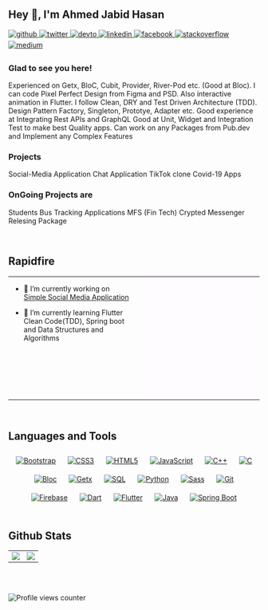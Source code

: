 ## Hey 👋, I'm Ahmed Jabid Hasan  
  

<a href="https://github.com/Jabidgithub" target="_blank">
<img src=https://img.shields.io/badge/github-%2324292e.svg?&style=for-the-badge&logo=github&logoColor=white alt=github style="margin-bottom: 5px;" />
</a>
<a href="https://twitter.com/JabidHa68461698" target="_blank">
<img src=https://img.shields.io/badge/twitter-%2300acee.svg?&style=for-the-badge&logo=twitter&logoColor=white alt=twitter style="margin-bottom: 5px;" />
</a>
<a href="https://dev.to/jabidgithub" target="_blank">
<img src=https://img.shields.io/badge/dev.to-%2308090A.svg?&style=for-the-badge&logo=dev.to&logoColor=white alt=devto style="margin-bottom: 5px;" />
</a>
<a href="https://linkedin.com/in/jabid-hasan-aa546b197/" target="_blank">
<img src=https://img.shields.io/badge/linkedin-%231E77B5.svg?&style=for-the-badge&logo=linkedin&logoColor=white alt=linkedin style="margin-bottom: 5px;" />
</a>
<a href="https://www.facebook.com/profile.php?id=100071843926901" target="_blank">
<img src=https://img.shields.io/badge/facebook-%232E87FB.svg?&style=for-the-badge&logo=facebook&logoColor=white alt=facebook style="margin-bottom: 5px;" />
</a>
<a href="https://stackoverflow.com/users/12351393/jabid-hasan" target="_blank">
<img src=https://img.shields.io/badge/stackoverflow-%23F28032.svg?&style=for-the-badge&logo=stackoverflow&logoColor=white alt=stackoverflow style="margin-bottom: 5px;" />
</a>
<a href="https://medium.com/@jabid9931" target="_blank">
<img src=https://img.shields.io/badge/medium-%23292929.svg?&style=for-the-badge&logo=medium&logoColor=white alt=medium style="margin-bottom: 5px;" />
</a>  
  



### Glad to see you here!  
Experienced on Getx, BloC, Cubit, Provider, River-Pod
   etc. (Good at Bloc).
   I can code Pixel Perfect Design from Figma and PSD.
   Also interactive animation in Flutter.
   I follow Clean, DRY and Test Driven Architecture (TDD).
   Design Pattern Factory, Singleton, Prototye, Adapter etc.
   Good experience at Integrating Rest APIs and GraphQL 
   Good at Unit, Widget and Integration Test to make best
   Quality apps.
   Can work on any Packages from Pub.dev and
   Implement any Complex Features

 ### Projects
  Social-Media Application
  Chat Application
  TikTok clone
   Covid-19 Apps 
### OnGoing Projects are 
   Students Bus Tracking Applications
   MFS (Fin Tech)
   Crypted Messenger
   Relesing Package
  

<br/>  


## Rapidfire  
<table><tr><td valign="top" width="50%">

- 🔭 I’m currently working on [Simple Social Media Application](https://github.com/Jabidgithub/Flutter-Social_media)  
  

- 🌱 I’m currently learning Flutter Clean Code(TDD), Spring boot and Data Structures and Algorithms


</td><td valign="top" width="50%">

<div align="center">
<img src="https://raw.githubusercontent.com/Jabidgithub/Flutter-Social_media/main/assets/ScreenShots/gif.gif" />
</div>  


</td></tr></table>  

<br/>  


## Languages and Tools  
<div align="center">  
<a href="https://getbootstrap.com/docs/3.4/javascript/" target="_blank"><img style="margin: 10px" src="https://profilinator.rishav.dev/skills-assets/bootstrap-plain.svg" alt="Bootstrap" height="25" /></a>  
<a href="https://www.w3schools.com/css/" target="_blank"><img style="margin: 10px" src="https://profilinator.rishav.dev/skills-assets/css3-original-wordmark.svg" alt="CSS3" height="25" /></a>  
<a href="https://en.wikipedia.org/wiki/HTML5" target="_blank"><img style="margin: 10px" src="https://profilinator.rishav.dev/skills-assets/html5-original-wordmark.svg" alt="HTML5" height="25" /></a>  
<a href="https://www.javascript.com/" target="_blank"><img style="margin: 10px" src="https://profilinator.rishav.dev/skills-assets/javascript-original.svg" alt="JavaScript" height="25" /></a>  
<a href="https://www.cplusplus.com/" target="_blank"><img style="margin: 10px" src="https://profilinator.rishav.dev/skills-assets/cplusplus-original.svg" alt="C++" height="25" /></a>  
<a href="https://www.cprogramming.com/" target="_blank"><img style="margin: 10px" src="https://profilinator.rishav.dev/skills-assets/c-original.svg" alt="C" height="25" /></a>  
<a href="https://www.typescriptlang.org/" target="_blank"><img style="margin: 10px" src="https://plugins.jetbrains.com/files/12129/261752/icon/pluginIcon.svg" alt="Bloc" height="25" /></a>  
  <a href="https://flutter.dev/" target="_blank"><img style="margin: 10px" src="https://raudinmoreno.gallerycdn.vsassets.io/extensions/raudinmoreno/getxresources/0.1.4/1621268183098/Microsoft.VisualStudio.Services.Icons.Default" alt="Getx" height="25" /></a>  
<a href="https://www.mysql.com/" target="_blank"><img style="margin: 10px" src="https://www.svgrepo.com/show/331760/sql-database-generic.svg" alt="SQL" height="25" /></a>  
<a href="https://www.python.org/" target="_blank"><img style="margin: 10px" src="https://profilinator.rishav.dev/skills-assets/python-original.svg" alt="Python" height="25" /></a>  
<a href="https://sass-lang.com/" target="_blank"><img style="margin: 10px" src="https://profilinator.rishav.dev/skills-assets/sass-original.svg" alt="Sass" height="25" /></a>  
<a href="https://github.com/" target="_blank"><img style="margin: 10px" src="https://profilinator.rishav.dev/skills-assets/git-scm-icon.svg" alt="Git" height="25" /></a>  
<a href="https://firebase.google.com/" target="_blank"><img style="margin: 10px" src="https://profilinator.rishav.dev/skills-assets/firebase.png" alt="Firebase" height="25" /></a>  
<a href="https://dart.dev/" target="_blank"><img style="margin: 10px" src="https://profilinator.rishav.dev/skills-assets/dartlang-icon.svg" alt="Dart" height="25" /></a>  
<a href="https://flutter.dev/" target="_blank"><img style="margin: 10px" src="https://profilinator.rishav.dev/skills-assets/flutterio-icon.svg" alt="Flutter" height="25" /></a>  
  <a href="https://flutter.dev/" target="_blank"><img style="margin: 10px" src="https://www.vectorlogo.zone/logos/java/java-ar21.svg" alt="Java" height="25" /></a>  
  <a href="https://flutter.dev/" target="_blank"><img style="margin: 10px" src="https://upload.wikimedia.org/wikipedia/commons/4/44/Spring_Framework_Logo_2018.svg" alt="Spring Boot" height="25" /></a>  
</div>  

<br/>  


## Github Stats  
<table><tr><td valign="top" width="50%">

<img src="https://github-readme-stats.vercel.app/api?username=Jabidgithub&show_icons=true&count_private=true&hide_border=true" align="left" style="width: 100%" />

</td><td valign="top" width="50%">

<img src="https://github-readme-stats.vercel.app/api/top-langs/?username=Jabidgithub&hide_border=true&layout=compact" align="left" style="width: 100%" />

</td></tr></table>  

<br/>  

  

<br/>  

![Profile views counter](https://komarev.com/ghpvc/?username=Jabidgithub&&style=flat-square)  
  

<br/>  


<br />

